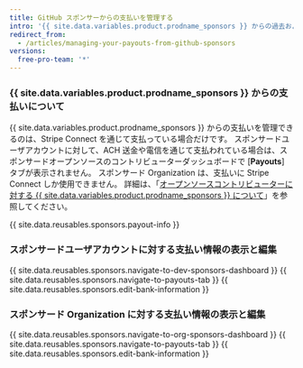 ```yaml
---
title: GitHub スポンサーからの支払いを管理する
intro: '{{ site.data.variables.product.prodname_sponsors }} からの過去および将来の支払いに関する情報を確認し、銀行情報を編集することができます。'
redirect_from:
  - /articles/managing-your-payouts-from-github-sponsors
versions:
  free-pro-team: '*'
---
```


### {{ site.data.variables.product.prodname_sponsors }} からの支払いについて

{{ site.data.variables.product.prodname_sponsors }} からの支払いを管理できるのは、Stripe Connect を通じて支払っている場合だけです。 スポンサードユーザアカウントに対して、ACH 送金や電信を通じて支払われている場合は、スポンサードオープンソースのコントリビューターダッシュボードで [**Payouts**] タブが表示されません。 スポンサード Organization は、支払いに Stripe Connect しか使用できません。 詳細は、「[オープンソースコントリビューターに対する {{ site.data.variables.product.prodname_sponsors }} について](/github/supporting-the-open-source-community-with-github-sponsors/about-github-sponsors-for-open-source-contributors#sponsorship-payouts)」を参照してください。

{{ site.data.reusables.sponsors.payout-info }}

### スポンサードユーザアカウントに対する支払い情報の表示と編集

{{ site.data.reusables.sponsors.navigate-to-dev-sponsors-dashboard }}
{{ site.data.reusables.sponsors.navigate-to-payouts-tab }}
{{ site.data.reusables.sponsors.edit-bank-information }}

### スポンサード Organization に対する支払い情報の表示と編集

{{ site.data.reusables.sponsors.navigate-to-org-sponsors-dashboard }}
{{ site.data.reusables.sponsors.navigate-to-payouts-tab }}
{{ site.data.reusables.sponsors.edit-bank-information }}
